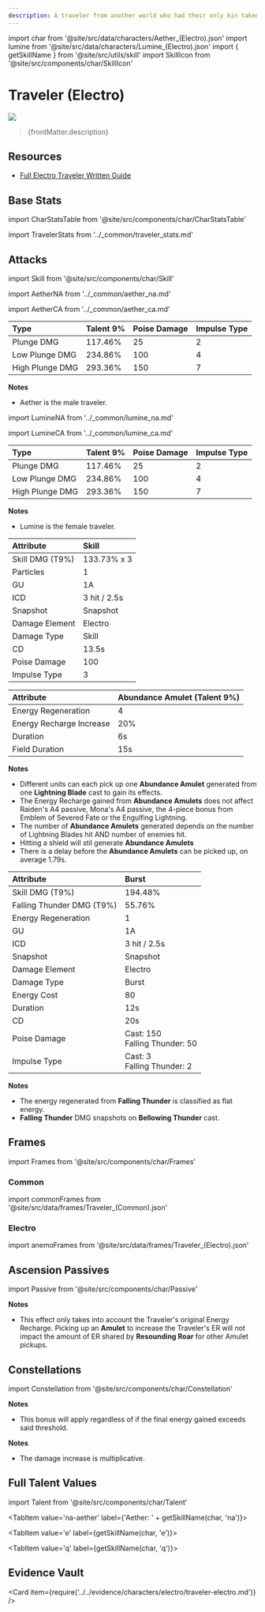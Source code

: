 ```yaml
---
description: A traveler from another world who had their only kin taken away, forcing them to embark on a journey to find The Seven.
---
```


import char from '@site/src/data/characters/Aether_(Electro).json'
import lumine from '@site/src/data/characters/Lumine_(Electro).json'
import { getSkillName } from '@site/src/utils/skill'
import SkillIcon from '@site/src/components/char/SkillIcon'

# Traveler (Electro)

![](/img/traveler/electro-traveler.png)

<blockquote>{frontMatter.description}</blockquote>

## Resources

* [Full Electro Traveler Written Guide](https://keqingmains.com/electro-traveler/)

## Base Stats

import CharStatsTable from '@site/src/components/char/CharStatsTable'

<CharStatsTable char={char} />

import TravelerStats from '../\_common/traveler_stats.md'

<TravelerStats />

## Attacks

import Skill from '@site/src/components/char/Skill'

<Tabs>
<TabItem value='na-aether' label='Aether Normal Attacks'>
<SkillIcon char={char} skill='na' />
<div class='talent-columns'>
<Skill char={char} skill='na' sectionFilter='Normal Attack' />

import AetherNA from '../_common/aether_na.md'

<AetherNA />

</div>
<div class='talent-columns'>
<Skill char={char} skill='na' sectionFilter='Charged Attack' />

import AetherCA from '../_common/aether_ca.md'

<AetherCA />

</div>
<div class='talent-columns'>
<Skill char={char} skill='na' sectionFilter='Plunging Attack' />

| Type            | Talent 9% | Poise Damage | Impulse Type |
| :-------------- | :-------- | :----------- | :----------- |
| Plunge DMG      | 117.46%   | 25           | 2            |
| Low Plunge DMG  | 234.86%   | 100          | 4            |
| High Plunge DMG | 293.36%   | 150          | 7            |

</div>

**Notes**

* Aether is the male traveler.

</TabItem>

<TabItem value='na' label='Lumine Normal Attacks'>
<SkillIcon char={lumine} skill='na' />
<div class='talent-columns'>
<Skill char={lumine} skill='na' sectionFilter='Normal Attack' />

import LumineNA from '../_common/lumine_na.md'

<LumineNA />

</div>
<div class='talent-columns'>
<Skill char={lumine} skill='na' sectionFilter='Charged Attack' />

import LumineCA from '../_common/lumine_ca.md'

<LumineCA />

</div>
<div class='talent-columns'>
<Skill char={lumine} skill='na' sectionFilter='Plunging Attack' />

| Type            | Talent 9% | Poise Damage | Impulse Type |
| :-------------- | :-------- | :----------- | :----------- |
| Plunge DMG      | 117.46%   | 25           | 2            |
| Low Plunge DMG  | 234.86%   | 100          | 4            |
| High Plunge DMG | 293.36%   | 150          | 7            |

</div>

**Notes**

* Lumine is the female traveler.

</TabItem>

<TabItem value='e' label='Skill'>
<SkillIcon char={char} skill='e' />
<div class='talent-columns'>
<Skill char={char} skill='e' />

| Attribute         | Skill        |
| :---------------- | :----------- |
| Skill DMG \(T9%\) | 133.73% x 3  |
| Particles         | 1            |
| GU                | 1A           |
| ICD               | 3 hit / 2.5s |
| Snapshot          | Snapshot     |
| Damage Element    | Electro      |
| Damage Type       | Skill        |
| CD                | 13.5s        |
| Poise Damage      | 100          |
| Impulse Type      | 3            |

</div>

| Attribute                | Abundance Amulet (Talent 9%) |
| :----------------------- | :--------------------------- |
| Energy Regeneration      | 4                            |
| Energy Recharge Increase | 20%                          |
| Duration                 | 6s                           |
| Field Duration           | 15s                          |

**Notes**

* Different units can each pick up one **Abundance Amulet** generated from one **Lightning Blade** cast to gain its effects.
* The Energy Recharge gained from **Abundance Amulets** does not affect Raiden's A4 passive, Mona's A4 passive, the 4-piece bonus from Emblem of Severed Fate or the Engulfing Lightning.
* The number of **Abundance Amulets** generated depends on the number of Lightning Blades hit AND number of enemies hit.
* Hitting a shield will stil generate **Abundance Amulets**
* There is a delay before the **Abundance Amulets** can be picked up, on average 1.79s.

</TabItem>

<TabItem value='q' label='Burst'>
<SkillIcon char={char} skill='q' />
<div class='talent-columns'>
<Skill char={char} skill='q'/>

| Attribute                   | Burst                               |
| :-------------------------- | :---------------------------------- |
| Skill DMG \(T9%\)           | 194.48%                             |
| Falling Thunder DMG \(T9%\) | 55.76%                              |
| Energy Regeneration         | 1                                   |
| GU                          | 1A                                  |
| ICD                         | 3 hit / 2.5s                        |
| Snapshot                    | Snapshot                            |
| Damage Element              | Electro                             |
| Damage Type                 | Burst                               |
| Energy Cost                 | 80                                  |
| Duration                    | 12s                                 |
| CD                          | 20s                                 |
| Poise Damage                | Cast: 150 <br/> Falling Thunder: 50 |
| Impulse Type                | Cast: 3 <br/> Falling Thunder: 2    |

</div>

**Notes**

* The energy regenerated from **Falling Thunder** is classified as flat energy.
* **Falling Thunder** DMG snapshots on **Bellowing Thunder** cast.

</TabItem>
</Tabs>

## Frames

import Frames from '@site/src/components/char/Frames'

### Common

import commonFrames from '@site/src/data/frames/Traveler_(Common).json'

<Frames data={commonFrames} />

### Electro

import anemoFrames from '@site/src/data/frames/Traveler_(Electro).json'

<Frames data={anemoFrames} />

## Ascension Passives

import Passive from '@site/src/components/char/Passive'

<Tabs>
<TabItem value='a1' label='Ascension 1'>
<Passive char={char} passive={0} />
</TabItem>

<TabItem value="a4" label="Ascension 4">
<Passive char={char} passive={1} />

**Notes**

* This effect only takes into account the Traveler's original Energy Recharge. Picking up an **Amulet** to increase the Traveler's ER will not impact the amount of ER shared by **Resounding Roar** for other Amulet pickups.

</TabItem>
</Tabs>

## Constellations

import Constellation from '@site/src/components/char/Constellation'

<Tabs>
<TabItem value='c1' label='C1'>
<Constellation char={char} constellation={1} />
</TabItem>

<TabItem value='c2' label='C2'>
<Constellation char={char} constellation={2} />
</TabItem>

<TabItem value='c3' label='C3'>
<Constellation char={char} constellation={3} />
</TabItem>

<TabItem value='c4' label='C4'>
<Constellation char={char} constellation={4} />

**Notes**

* This bonus will apply regardless of if the final energy gained exceeds said threshold.

</TabItem>

<TabItem value='c5' label='C5'>
<Constellation char={char} constellation={5} />
</TabItem>

<TabItem value="c6" label="C6">
<Constellation char={char} constellation={6} />

**Notes**

* The damage increase is multiplicative.

</TabItem>
</Tabs>

## Full Talent Values

import Talent from '@site/src/components/char/Talent'

<Tabs>
<TabItem value='na-lumine' label={'Lumine: ' + getSkillName(lumine, 'na')}>
<Talent char={lumine} skill='na' />
</TabItem>

<TabItem value='na-aether' label={'Aether: ' + getSkillName(char, 'na')}>
<Talent char={char} skill='na' />
</TabItem>

<TabItem value='e' label={getSkillName(char, 'e')}>
<Talent char={char} skill='e' />
</TabItem>

<TabItem value='q' label={getSkillName(char, 'q')}>
<Talent char={char} skill='q' />
</TabItem>
</Tabs>

## Evidence Vault

<Card item={require('../../evidence/characters/electro/traveler-electro.md')} />
